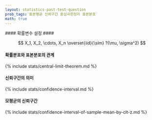 ```yaml
---
layout: statistics-past-test-question
prob_tags: 표본평균 신뢰구간 중심극한정리 표본분포
math: true
---
```

<div>
#### 확률변수 설정 ####

$$ X_1, X_2, \cdots, X_n \overset{iid}{\sim} ?(\mu, \sigma^2) $$

#### 확률분포와 표본분포의 관계 ####

{% include stats/central-limit-theorem.md %}

#### 신뢰구간의 의미 ####

{% include stats/confidence-interval.md %}

#### 모평균의 신뢰구간 ####

{% include stats/confidence-interval-of-sample-mean-by-clt-z.md %}

</div>